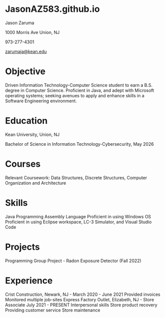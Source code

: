 # JasonAZ583.github.io
Jason Zaruma

1000 Morris Ave Union, NJ

973-277-4301

zarumaja@kean.edu

# Objective
Driven Information Technology-Computer Science student to earn a B.S. degree in Computer Science. Proficient in Java, and adept with Microsoft operating systems; seeking avenues to apply and enhance skills in a Software Engineering environment.

# Education
Kean University, Union, NJ

Bachelor of Science in Information Technology-Cybersecurity, May 2026
# Courses
Relevant Coursework: Data Structures, Discrete Structures, Computer Organization and Architecture 
# Skills
Java Programming
Assembly Language
Proficient in using Windows OS
Proficient in using Eclipse workspace, LC-3 Simulator, and Visual Studio Code

# Projects
Programming Group Project - Radon Exposure Detector (Fall 2022)
# Experience
Crist Construction, Newark, NJ - March 2020 - June 2021
Provided invoices
Monitored multiple job-sites
Express Factory Outlet, Elizabeth, NJ - Store Associate
July 2021 - PRESENT
Interpersonal skills
Store product recovery
Providing customer service
Store maintenance 

# 
